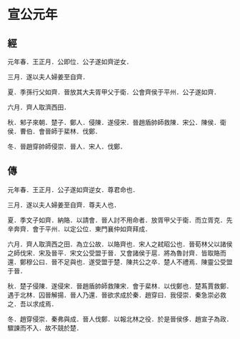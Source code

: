 # 宣公元年
## 經

元年春．王正月．公即位．公子遂如齊逆女．

三月．遂以夫人婦姜至自齊．

夏．季孫行父如齊．晉放其大夫胥甲父于衛．公會齊侯于平州．公子遂如齊．

六月．齊人取濟西田．

秋．邾子來朝．楚子．鄭人．侵陳．遂侵宋．晉趙盾帥師救陳．宋公．陳侯．衛侯．曹伯．會晉師于棐林．伐鄭．

冬．晉趙穿帥師侵崇．晉人．宋人．伐鄭．

## 傳

元年春．王正月．公子遂如齊逆女．尊君命也．

三月．遂以夫人婦姜至自齊．尊夫人也．

夏．季文子如齊．納賂．以請會．晉人討不用命者．放胥甲父于衛．而立胥克．先辛奔齊．會于平州．以定公位．東門襄仲如齊拜成．

六月．齊人取濟西之田．為立公故．以賂齊也．宋人之弒昭公也．晉荀林父以諸侯之師伐宋．宋及晉平．宋文公受盟于晉．又會諸侯于扈．將為魯討齊．皆取賂而還．鄭穆公曰．晉不足與也．遂受盟于楚．陳共公之卒．楚人不禮焉．陳靈公受盟于晉．

秋．楚子侵陳．遂侵宋．晉趙盾帥師救陳宋．會于棐林．以伐鄭也．楚蒍賈救鄭．遇于北林．囚晉解揚．晉人乃還．晉欲求成於秦．趙穿曰．我侵崇．秦急崇必救之．吾以求成焉．

冬．趙穿侵崇．秦弗與成．晉人伐鄭．以報北林之役．於是晉侯侈．趙宣子為政．驟諫而不入．故不競於楚．

